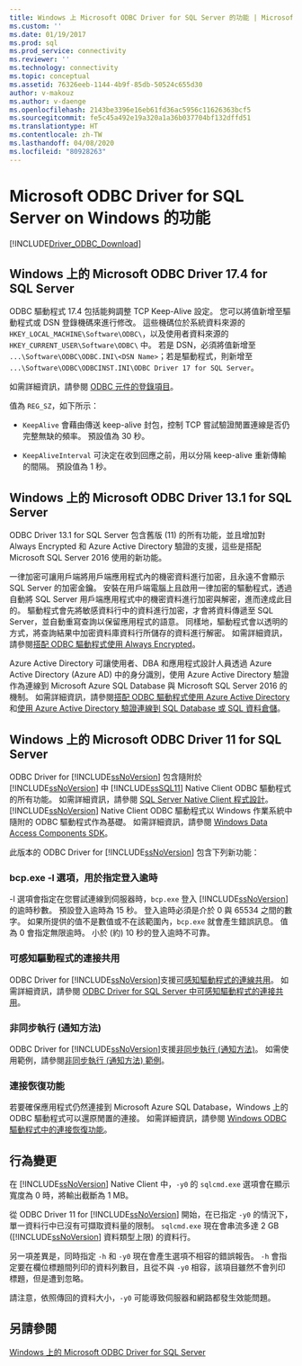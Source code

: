 ```yaml
---
title: Windows 上 Microsoft ODBC Driver for SQL Server 的功能 | Microsoft Docs
ms.custom: ''
ms.date: 01/19/2017
ms.prod: sql
ms.prod_service: connectivity
ms.reviewer: ''
ms.technology: connectivity
ms.topic: conceptual
ms.assetid: 76326eeb-1144-4b9f-85db-50524c655d30
author: v-makouz
ms.author: v-daenge
ms.openlocfilehash: 2143be3396e16eb61fd36ac5956c11626363bcf5
ms.sourcegitcommit: fe5c45a492e19a320a1a36b037704bf132dffd51
ms.translationtype: HT
ms.contentlocale: zh-TW
ms.lasthandoff: 04/08/2020
ms.locfileid: "80928263"
---
```

# <a name="features-of-the-microsoft-odbc-driver-for-sql-server-on-windows"></a>Microsoft ODBC Driver for SQL Server on Windows 的功能
[!INCLUDE[Driver_ODBC_Download](../../../includes/driver_odbc_download.md)]

    
## <a name="microsoft-odbc-driver-174-for-sql-server-on-windows"></a>Windows 上的 Microsoft ODBC Driver 17.4 for SQL Server

ODBC 驅動程式 17.4 包括能夠調整 TCP Keep-Alive 設定。 您可以將值新增至驅動程式或 DSN 登錄機碼來進行修改。 這些機碼位於系統資料來源的 `HKEY_LOCAL_MACHINE\Software\ODBC\`，以及使用者資料來源的 `HKEY_CURRENT_USER\Software\ODBC\` 中。 若是 DSN，必須將值新增至 `...\Software\ODBC\ODBC.INI\<DSN Name>`；若是驅動程式，則新增至 `...\Software\ODBC\ODBCINST.INI\ODBC Driver 17 for SQL Server`。

如需詳細資訊，請參閱 [ODBC 元件的登錄項目](../../../odbc/reference/install/registry-entries-for-odbc-components.md)。

值為 `REG_SZ`，如下所示：

- `KeepAlive` 會藉由傳送 keep-alive 封包，控制 TCP 嘗試驗證閒置連線是否仍完整無缺的頻率。 預設值為 30 秒。

- `KeepAliveInterval` 可決定在收到回應之前，用以分隔 keep-alive 重新傳輸的間隔。 預設值為 1 秒。



## <a name="microsoft-odbc-driver-131-for-sql-server-on-windows"></a>Windows 上的 Microsoft ODBC Driver 13.1 for SQL Server

ODBC Driver 13.1 for SQL Server 包含舊版 (11) 的所有功能，並且增加對 Always Encrypted 和 Azure Active Directory 驗證的支援，這些是搭配 Microsoft SQL Server 2016 使用的新功能。  
  
一律加密可讓用戶端將用戶端應用程式內的機密資料進行加密，且永遠不會顯示 SQL Server 的加密金鑰。 安裝在用戶端電腦上且啟用一律加密的驅動程式，透過自動將 SQL Server 用戶端應用程式中的機密資料進行加密與解密，進而達成此目的。 驅動程式會先將敏感資料行中的資料進行加密，才會將資料傳遞至 SQL Server，並自動重寫查詢以保留應用程式的語意。 同樣地，驅動程式會以透明的方式，將查詢結果中加密資料庫資料行所儲存的資料進行解密。 如需詳細資訊，請參閱[搭配 ODBC 驅動程式使用 Always Encrypted](../../../connect/odbc/using-always-encrypted-with-the-odbc-driver.md)。
 
Azure Active Directory 可讓使用者、DBA 和應用程式設計人員透過 Azure Active Directory (Azure AD) 中的身分識別，使用 Azure Active Directory 驗證作為連線到 Microsoft Azure SQL Database 與 Microsoft SQL Server 2016 的機制。 如需詳細資訊，請參閱[搭配 ODBC 驅動程式使用 Azure Active Directory](../../../connect/odbc/using-azure-active-directory.md) 和[使用 Azure Active Directory 驗證連線到 SQL Database 或 SQL 資料倉儲](https://azure.microsoft.com/documentation/articles/sql-database-aad-authentication/)。   
  
## <a name="microsoft-odbc-driver-11-for-sql-server-on-windows"></a>Windows 上的 Microsoft ODBC Driver 11 for SQL Server  

ODBC Driver for [!INCLUDE[ssNoVersion](../../../includes/ssnoversion-md.md)] 包含隨附於 [!INCLUDE[ssNoVersion](../../../includes/ssnoversion-md.md)] 中 [!INCLUDE[ssSQL11](../../../includes/sssql11-md.md)] Native Client ODBC 驅動程式的所有功能。 如需詳細資訊，請參閱 [SQL Server Native Client 程式設計](../../../relational-databases/native-client/sql-server-native-client-programming.md)。 [!INCLUDE[ssNoVersion](../../../includes/ssnoversion-md.md)] Native Client ODBC 驅動程式以 Windows 作業系統中隨附的 ODBC 驅動程式作為基礎。 如需詳細資訊，請參閱 [Windows Data Access Components SDK](https://msdn.microsoft.com/library/aa968814(VS.85).aspx)。  
  
此版本的 ODBC Driver for [!INCLUDE[ssNoVersion](../../../includes/ssnoversion-md.md)] 包含下列新功能：  
  
### <a name="bcpexe--l-option-for-specifying-a-login-timeout"></a>bcp.exe -l 選項，用於指定登入逾時
 
-l 選項會指定在您嘗試連線到伺服器時，`bcp.exe` 登入 [!INCLUDE[ssNoVersion](../../../includes/ssnoversion-md.md)] 的逾時秒數。 預設登入逾時為 15 秒。 登入逾時必須是介於 0 與 65534 之間的數字。 如果所提供的值不是數值或不在該範圍內，`bcp.exe` 就會產生錯誤訊息。 值為 0 會指定無限逾時。 小於 (約) 10 秒的登入逾時不可靠。  
  
### <a name="driver-aware-connection-pooling"></a>可感知驅動程式的連接共用  
ODBC Driver for [!INCLUDE[ssNoVersion](../../../includes/ssnoversion-md.md)]支援[可感知驅動程式的連線共用](https://msdn.microsoft.com/library/hh405031(VS.85).aspx)。 如需詳細資訊，請參閱 [ODBC Driver for SQL Server 中可感知驅動程式的連接共用](../../../connect/odbc/windows/driver-aware-connection-pooling-in-the-odbc-driver-for-sql-server.md)。  
  
### <a name="asynchronous-execution-notification-method"></a>非同步執行 (通知方法)  
ODBC Driver for [!INCLUDE[ssNoVersion](../../../includes/ssnoversion-md.md)]支援[非同步執行 (通知方法)](https://msdn.microsoft.com/library/hh405038(VS.85).aspx)。 如需使用範例，請參閱[非同步執行 &#40;通知方法&#41; 範例](../../../connect/odbc/windows/asynchronous-execution-notification-method-sample.md)。  
  
### <a name="connection-resiliency"></a>連接恢復功能
若要確保應用程式仍然連接到 Microsoft Azure SQL Database，Windows 上的 ODBC 驅動程式可以還原閒置的連接。 如需詳細資訊，請參閱 [Windows ODBC 驅動程式中的連接恢復功能](../../../connect/odbc/windows/connection-resiliency-in-the-windows-odbc-driver.md)。  
  
## <a name="behavior-changes"></a>行為變更

在 [!INCLUDE[ssNoVersion](../../../includes/ssnoversion-md.md)] Native Client 中，`-y0` 的 `sqlcmd.exe` 選項會在顯示寬度為 0 時，將輸出截斷為 1 MB。
  
從 ODBC Driver 11 for [!INCLUDE[ssNoVersion](../../../includes/ssnoversion-md.md)] 開始，在已指定 `-y0` 的情況下，單一資料行中已沒有可擷取資料量的限制。 `sqlcmd.exe` 現在會串流多達 2 GB ([!INCLUDE[ssNoVersion](../../../includes/ssnoversion-md.md)] 資料類型上限) 的資料行。  
  
另一項差異是，同時指定 `-h` 和 `-y0` 現在會產生選項不相容的錯誤報告。 `-h` 會指定要在欄位標題間列印的資料列數目，且從不與 `-y0` 相容，該項目雖然不會列印標題，但是遭到忽略。
  
請注意，依照傳回的資料大小，`-y0` 可能導致伺服器和網路都發生效能問題。

## <a name="see-also"></a>另請參閱  
[Windows 上的 Microsoft ODBC Driver for SQL Server](../../../connect/odbc/windows/microsoft-odbc-driver-for-sql-server-on-windows.md)  
